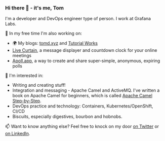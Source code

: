 ### Hi there 👋 - it's me, Tom

I'm a developer and DevOps engineer type of person. I work at Grafana Labs. 

🔭 In my free time I'm also working on:

- 🌍 My blogs: [tomd.xyz][tomd] and [Tutorial Works][tw]
- [Live Curtain][lc], a message displayer and countdown clock for your online meetings
- [Apoll.app][apoll], a way to create and share super-simple, anonymous, expiring polls

🤔 I'm interested in:

- Writing and creating stuff!
- Integration and messaging - Apache Camel and ActiveMQ. I've written a book on Apache Camel for beginners, which is called [Apache Camel Step-by-Step][camelsbs].
- DevOps practice and technology: Containers, Kubernetes/OpenShift, CI/CD
- Biscuits, especially digestives, bourbon and hobnobs.

📫 Want to know anything else? Feel free to knock on my door [on Twitter][twitter] or [on LinkedIn][linkedin].

[tomd]: https://tomd.xyz
[tw]: https://www.tutorialworks.com
[disco]: https://www.discochap.com
[discosrc]: https://github.com/monodot/discochap
[camelsbs]: https://tomd.xyz/camelstepbystep
[linkedin]: https://www.linkedin.com/in/tomint/
[twitter]: https://twitter.com/monodot
[lc]: https://livecurtain.com
[apoll]: https://apoll.app
